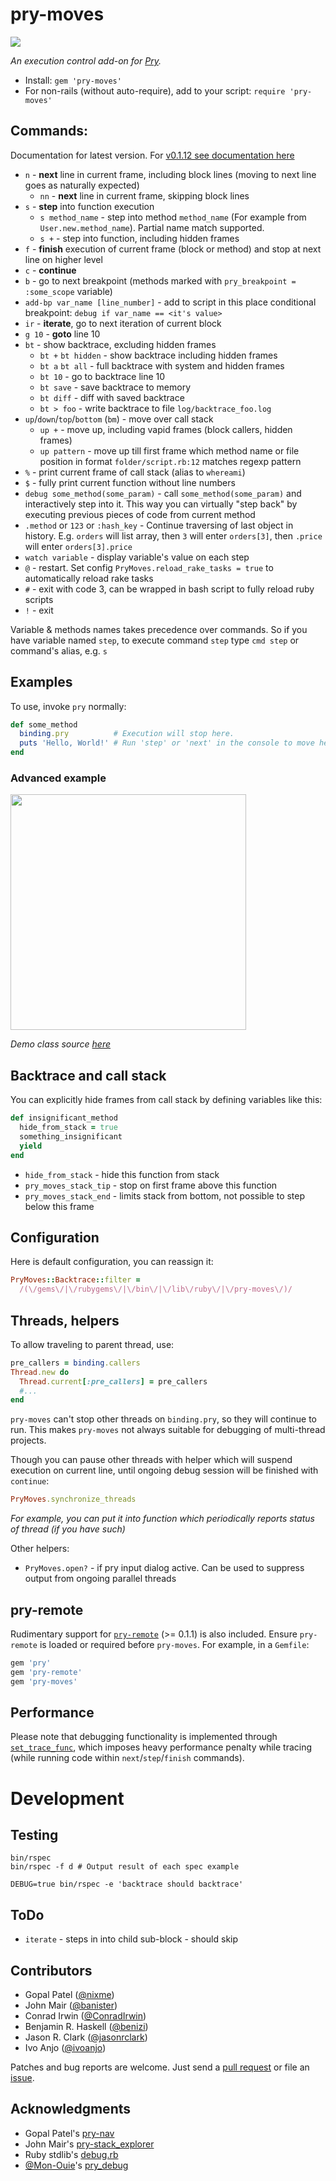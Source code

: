 # pry-moves

![](https://ruby-gem-downloads-badge.herokuapp.com/pry-moves?type=total)

_An execution control add-on for [Pry][pry]._

* Install: `gem 'pry-moves'`
* For non-rails (without auto-require), add to your script: `require 'pry-moves'`

## Commands:

Documentation for latest version. For [v0.1.12 see documentation here](https://github.com/garmoshka-mo/pry-moves/tree/v0.1.12#commands)

* `n` - **next** line in current frame, including block lines (moving to next line goes as naturally expected)
  * `nn` - **next** line in current frame, skipping block lines
* `s` - **step** into function execution
  * `s method_name` - step into method `method_name` (For example from `User.new.method_name`). Partial name match supported.
  * `s +` - step into function, including hidden frames
* `f` - **finish** execution of current frame (block or method) and stop at next line on higher level
* `c` - **continue**
* `b` - go to next breakpoint (methods marked with `pry_breakpoint = :some_scope` variable)
* `add-bp var_name [line_number]` - add to script in this place conditional breakpoint: `debug if var_name == <it's value>`
* `ir` - **iterate**, go to next iteration of current block
* `g 10` - **goto** line 10
* `bt` - show backtrace, excluding hidden frames
  * `bt +` `bt hidden` - show backtrace including hidden frames
  * `bt a` `bt all` - full backtrace with system and hidden frames
  * `bt 10` - go to backtrace line 10
  * `bt save` - save backtrace to memory
  * `bt diff` - diff with saved backtrace
  * `bt > foo` - write backtrace to file `log/backtrace_foo.log`
* `up`/`down`/`top`/`bottom` (`bm`) - move over call stack
  * `up +` - move up, including vapid frames (block callers, hidden frames)
  * `up pattern` - move up till first frame which method name or file position in format `folder/script.rb:12` matches regexp pattern
* `%` - print current frame of call stack (alias to `whereami`)
* `$` - fully print current function without line numbers
* `debug some_method(some_param)` - call `some_method(some_param)` and interactively step into it. This way you can virtually "step back" by executing previous pieces of code from current method
* `.method` or `123` or `:hash_key` - Continue traversing of last object in history. E.g. `orders` will list array, then `3` will enter `orders[3]`, then `.price` will enter `orders[3].price`
* `watch variable` - display variable's value on each step
* `@` - restart. Set config `PryMoves.reload_rake_tasks = true` to automatically reload rake tasks
* `#` - exit with code 3, can be wrapped in bash script to fully reload ruby scripts
* `!` - exit

Variable & methods names takes precedence over commands. 
So if you have variable named `step`, to execute command `step` type `cmd step` or command's alias, e.g. `s` 

## Examples

To use, invoke `pry` normally:

```ruby
def some_method
  binding.pry          # Execution will stop here.
  puts 'Hello, World!' # Run 'step' or 'next' in the console to move here.
end
```

### Advanced example

<img src="https://user-images.githubusercontent.com/2452269/27320748-37afe7de-55a0-11e7-8b8f-ae05bcb02f37.jpg" width="377">

_Demo class source [here](https://github.com/garmoshka-mo/pry-moves/issues/1)_

## Backtrace and call stack

You can explicitly hide frames from call stack by defining variables like this:

```ruby
def insignificant_method
  hide_from_stack = true
  something_insignificant
  yield
end
```

* `hide_from_stack` - hide this function from stack
* `pry_moves_stack_tip` -  stop on first frame above this function  
* `pry_moves_stack_end` - limits stack from bottom, not possible to step below this frame  

## Configuration

Here is default configuration, you can reassign it:

```ruby
PryMoves::Backtrace::filter =
  /(\/gems\/|\/rubygems\/|\/bin\/|\/lib\/ruby\/|\/pry-moves\/)/
```

## Threads, helpers

To allow traveling to parent thread, use:

```ruby
pre_callers = binding.callers
Thread.new do
  Thread.current[:pre_callers] = pre_callers
  #...
end
```

`pry-moves` can't stop other threads on `binding.pry`, so they will continue to run.
This makes `pry-moves` not always suitable for debugging of multi-thread projects.

Though you can pause other threads with helper which will suspend execution on current line,
until ongoing debug session will be finished with `continue`:

```ruby
PryMoves.synchronize_threads
```

_For example, you can put it into function which periodically reports status of thread (if you have such)_

Other helpers:
* `PryMoves.open?` - if pry input dialog active. Can be used to suppress output from ongoing parallel threads 

## pry-remote

Rudimentary support for [`pry-remote`][pry-remote] (>= 0.1.1) is also included.
Ensure `pry-remote` is loaded or required before `pry-moves`. For example, in a
`Gemfile`:

```ruby
gem 'pry'
gem 'pry-remote'
gem 'pry-moves'
```

## Performance

Please note that debugging functionality is implemented through
[`set_trace_func`][set_trace_func], which imposes heavy performance penalty while tracing
(while running code within `next`/`step`/`finish` commands).

# Development

## Testing

```
bin/rspec
bin/rspec -f d # Output result of each spec example

DEBUG=true bin/rspec -e 'backtrace should backtrace'
```

## ToDo

* `iterate` - steps in into child sub-block - should skip

## Contributors

* Gopal Patel ([@nixme](https://github.com/nixme))
* John Mair ([@banister](https://github.com/banister))
* Conrad Irwin ([@ConradIrwin](https://github.com/ConradIrwin))
* Benjamin R. Haskell ([@benizi](https://github.com/benizi))
* Jason R. Clark ([@jasonrclark](https://github.com/jasonrclark))
* Ivo Anjo ([@ivoanjo](https://github.com/ivoanjo))

Patches and bug reports are welcome. Just send a [pull request][pullrequests] or
file an [issue][issues]. 

## Acknowledgments

* Gopal Patel's [pry-nav](https://github.com/nixme/pry-nav)
* John Mair's [pry-stack_explorer](https://github.com/pry/pry-stack_explorer)
* Ruby stdlib's [debug.rb][debug.rb]
* [@Mon-Ouie][Mon-Ouie]'s [pry_debug][pry_debug]

[pry]:            http://pryrepl.org/
[pry-remote]:     https://github.com/Mon-Ouie/pry-remote
[set_trace_func]: http://www.ruby-doc.org/core-1.9.3/Kernel.html#method-i-set_trace_func
[pullrequests]:   https://github.com/garmoshka-mo/pry-moves/pulls
[issues]:         https://github.com/garmoshka-mo/pry-moves/issues
[changelog]:      https://github.com/garmoshka-mo/pry-moves/blob/master/CHANGELOG.md
[debug.rb]:       https://github.com/ruby/ruby/blob/trunk/lib/debug.rb
[Mon-Ouie]:       https://github.com/Mon-Ouie
[pry_debug]:      https://github.com/Mon-Ouie/pry_debug
[pry-byebug]:     https://github.com/deivid-rodriguez/pry-byebug
